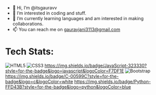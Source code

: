 - 👋 Hi, I’m @itsgauravv
- 👀 I’m interested in coding and stuff.
- 🌱 I’m currently learning languages and am interested in making collaborations.
- 📫 You can reach me on gauravjani3113@gmail.com

# Tech Stats:
![HTML5](https://img.shields.io/badge/html5-%23E34F26.svg?style=for-the-badge&logo=html5&logoColor=white)
![CSS3](https://img.shields.io/badge/css3-%231572B6.svg?style=for-the-badge&logo=css3&logoColor=white)
https://img.shields.io/badge/JavaScript-323330?style=for-the-badge&logo=javascript&logoColor=F7DF1E
![Bootstrap](https://img.shields.io/badge/bootstrap-%23563D7C.svg?style=for-the-badge&logo=bootstrap&logoColor=white)
<br>
https://img.shields.io/badge/C-00599C?style=for-the-badge&logo=c&logoColor=white
https://img.shields.io/badge/Python-FFD43B?style=for-the-badge&logo=python&logoColor=blue

<!---
itsgauravv/itsgauravv is a ✨ special ✨ repository because its `README.md` (this file) appears on your GitHub profile.
You can click the Preview link to take a look at your changes.
--->
